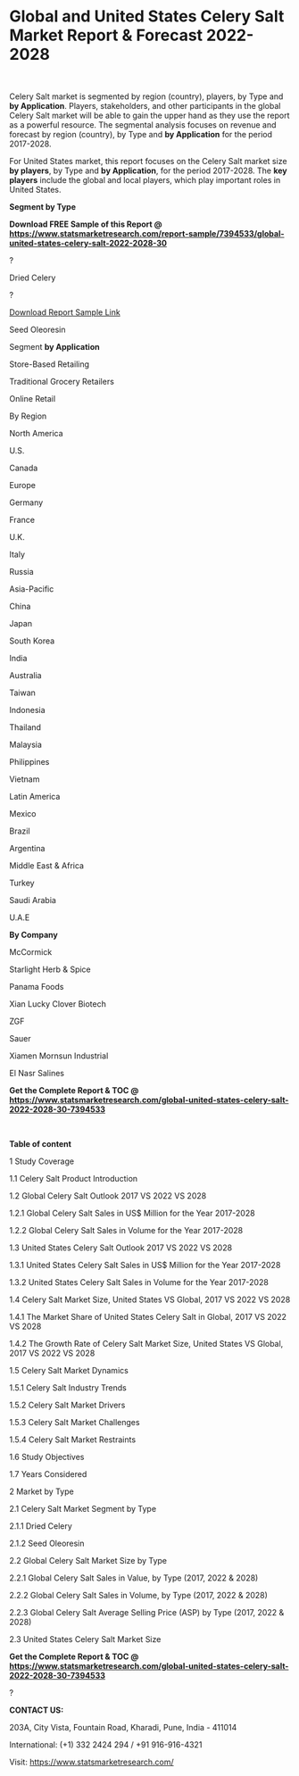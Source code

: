 <h1>Global and United States Celery Salt Market Report & Forecast 2022-2028</h1><br/><p>Celery Salt market is segmented by region (country), players, by Type and <strong>by Application</strong>. Players, stakeholders, and other participants in the global Celery Salt market will be able to gain the upper hand as they use the report as a powerful resource. The segmental analysis focuses on revenue and forecast by region (country), by Type and <strong>by Application</strong> for the period 2017-2028.</p>
 
 
 
 <p>For United States market, this report focuses on the Celery Salt market size <strong>by players</strong>, by Type and <strong>by Application</strong>, for the period 2017-2028. The <strong>key players</strong> include the global and local players, which play important roles in United States.</p>
 
 
 
 <p><strong>Segment by Type</strong></p>
 
 
 
 <div><b>Download FREE Sample of this Report @ <a href="https://www.statsmarketresearch.com/download-free-sample/7394533/global-united-states-celery-salt-2022-2028-30">https://www.statsmarketresearch.com/report-sample/7394533/global-united-states-celery-salt-2022-2028-30</a></b></div>
 
 
 
 <p>? </p>
 
 
 
 <p>Dried Celery</p>
 
 
 
 <p>? </p>
 
 
 
 <p><a href="https://www.statsmarketresearch.com/download-free-sample/7394533/global-united-states-celery-salt-2022-2028-30">Download Report Sample Link</a></p>
 
 
 
 <p>Seed Oleoresin</p>
 
 
 
 <p>Segment <strong>by Application</strong></p>
 
 
 
 <p>Store-Based Retailing</p>
 
 
 
 <p>Traditional Grocery Retailers</p>
 
 
 
 <p>Online Retail</p>
 
 
 
 <p>By Region</p>
 
 
 
 <p>North America</p>
 
 
 
 <p>U.S.</p>
 
 
 
 <p>Canada</p>
 
 
 
 <p>Europe</p>
 
 
 
 <p>Germany</p>
 
 
 
 <p>France</p>
 
 
 
 <p>U.K.</p>
 
 
 
 <p>Italy</p>
 
 
 
 <p>Russia</p>
 
 
 
 <p>Asia-Pacific</p>
 
 
 
 <p>China</p>
 
 
 
 <p>Japan</p>
 
 
 
 <p>South Korea</p>
 
 
 
 <p>India</p>
 
 
 
 <p>Australia</p>
 
 
 
 <p>Taiwan</p>
 
 
 
 <p>Indonesia</p>
 
 
 
 <p>Thailand</p>
 
 
 
 <p>Malaysia</p>
 
 
 
 <p>Philippines</p>
 
 
 
 <p>Vietnam</p>
 
 
 
 <p>Latin America</p>
 
 
 
 <p>Mexico</p>
 
 
 
 <p>Brazil</p>
 
 
 
 <p>Argentina</p>
 
 
 
 <p>Middle East & Africa</p>
 
 
 
 <p>Turkey</p>
 
 
 
 <p>Saudi Arabia</p>
 
 
 
 <p>U.A.E</p>
 
 
 
 <p><strong>By Company</strong></p>
 
 
 
 <p>McCormick</p>
 
 
 
 <p>Starlight Herb & Spice</p>
 
 
 
 <p>Panama Foods</p>
 
 
 
 <p>Xian Lucky Clover Biotech</p>
 
 
 
 <p>ZGF</p>
 
 
 
 <p>Sauer</p>
 
 
 
 <p>Xiamen Mornsun Industrial</p>
 
 
 
 <p>El Nasr Salines</p>
 
 
 
 <div><b>Get the Complete Report & TOC @ <a href="https://www.statsmarketresearch.com/global-united-states-celery-salt-2022-2028-30-7394533">https://www.statsmarketresearch.com/global-united-states-celery-salt-2022-2028-30-7394533</a></b></div>
 
 
 
 <p><br />
 
 <b>Table of content</b></p>
 
 
 
 <p>1 Study Coverage<br />
 
 1.1 Celery Salt Product Introduction<br />
 
 1.2 Global Celery Salt Outlook 2017 VS 2022 VS 2028<br />
 
 1.2.1 Global Celery Salt Sales in US$ Million for the Year 2017-2028<br />
 
 1.2.2 Global Celery Salt Sales in Volume for the Year 2017-2028<br />
 
 1.3 United States Celery Salt Outlook 2017 VS 2022 VS 2028<br />
 
 1.3.1 United States Celery Salt Sales in US$ Million for the Year 2017-2028<br />
 
 1.3.2 United States Celery Salt Sales in Volume for the Year 2017-2028<br />
 
 1.4 Celery Salt Market Size, United States VS Global, 2017 VS 2022 VS 2028<br />
 
 1.4.1 The Market Share of United States Celery Salt in Global, 2017 VS 2022 VS 2028<br />
 
 1.4.2 The Growth Rate of Celery Salt Market Size, United States VS Global, 2017 VS 2022 VS 2028<br />
 
 1.5 Celery Salt Market Dynamics<br />
 
 1.5.1 Celery Salt Industry Trends<br />
 
 1.5.2 Celery Salt Market Drivers<br />
 
 1.5.3 Celery Salt Market Challenges<br />
 
 1.5.4 Celery Salt Market Restraints<br />
 
 1.6 Study Objectives<br />
 
 1.7 Years Considered<br />
 
 2 Market by Type<br />
 
 2.1 Celery Salt Market Segment by Type<br />
 
 2.1.1 Dried Celery<br />
 
 2.1.2 Seed Oleoresin<br />
 
 2.2 Global Celery Salt Market Size by Type<br />
 
 2.2.1 Global Celery Salt Sales in Value, by Type (2017, 2022 & 2028)<br />
 
 2.2.2 Global Celery Salt Sales in Volume, by Type (2017, 2022 & 2028)<br />
 
 2.2.3 Global Celery Salt Average Selling Price (ASP) by Type (2017, 2022 & 2028)<br />
 
 2.3 United States Celery Salt Market Size</p>
 
 
 
 <div><b>Get the Complete Report & TOC @ <a href="https://www.statsmarketresearch.com/global-united-states-celery-salt-2022-2028-30-7394533">https://www.statsmarketresearch.com/global-united-states-celery-salt-2022-2028-30-7394533</a></b></div>
 
 
 
 <p>? </p>
 
 
 
 <p><b>CONTACT US:</b><br />
 
 203A, City Vista, Fountain Road, Kharadi, Pune, India - 411014<br />
 
 International: (+1) 332 2424 294 / +91 916-916-4321<br />
 
 Visit: <a href="https://www.statsmarketresearch.com/">https://www.statsmarketresearch.com/</a></p>